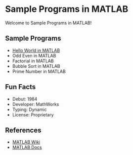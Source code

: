 # Sample Programs in MATLAB

Welcome to Sample Programs in MATLAB!

## Sample Programs

- [Hello World in MATLAB](https://therenegadecoder.com/code/hello-world-in-matlab/)
- Odd Even in MATLAB
- Factorial in MATLAB
- Bubble Sort in MATLAB
- Prime Number in MATLAB

## Fun Facts

- Debut: 1984
- Developer: MathWorks
- Typing: Dynamic
- License: Proprietary

## References

- [MATLAB Wiki](https://en.wikipedia.org/wiki/MATLAB)
- [MATLAB Docs](https://www.mathworks.com/)
